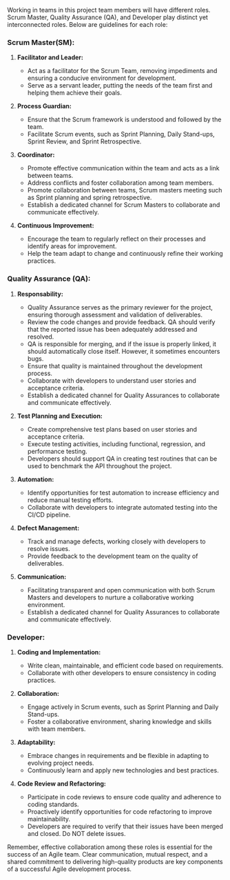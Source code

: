 Working in teams in this project team members will have different roles. Scrum Master, Quality Assurance (QA), and Developer play distinct yet interconnected roles. Below are guidelines for each role:

### Scrum Master(SM):

1. **Facilitator and Leader:**
   - Act as a facilitator for the Scrum Team, removing impediments and ensuring a conducive environment for development.
   - Serve as a servant leader, putting the needs of the team first and helping them achieve their goals.

2. **Process Guardian:**
   - Ensure that the Scrum framework is understood and followed by the team.
   - Facilitate Scrum events, such as Sprint Planning, Daily Stand-ups, Sprint Review, and Sprint Retrospective.

3. **Coordinator:**
   - Promote effective communication within the team and acts as a link between teams. 
   - Address conflicts and foster collaboration among team members.
   - Promote collaboration between teams, Scrum masters meeting such as Sprint planning and spring retrospective.
   - Establish a dedicated channel for Scrum Masters to collaborate and communicate effectively.

4. **Continuous Improvement:**
   - Encourage the team to regularly reflect on their processes and identify areas for improvement.
   - Help the team adapt to change and continuously refine their working practices.

### Quality Assurance (QA):

1. **Responsability:**
   - Quality Assurance serves as the primary reviewer for the project, ensuring thorough assessment and validation of deliverables.
   - Review the code changes and provide feedback. QA should verify that the reported issue has been adequately addressed and resolved. 
   - QA is responsible for merging, and if the issue is properly linked, it should automatically close itself. However, it sometimes encounters bugs.
   - Ensure that quality is maintained throughout the development process.
   - Collaborate with developers to understand user stories and acceptance criteria.
   - Establish a dedicated channel for Quality Assurances to collaborate and communicate effectively.

2. **Test Planning and Execution:**
   - Create comprehensive test plans based on user stories and acceptance criteria.
   - Execute testing activities, including functional, regression, and performance testing.
   - Developers should support QA in creating test routines that can be used to benchmark the API throughout the project. 

3. **Automation:**
   - Identify opportunities for test automation to increase efficiency and reduce manual testing efforts.
   - Collaborate with developers to integrate automated testing into the CI/CD pipeline.

4. **Defect Management:**
   - Track and manage defects, working closely with developers to resolve issues.
   - Provide feedback to the development team on the quality of deliverables.

5. **Communication:**
   - Facilitating transparent and open communication with both Scrum Masters and developers to nurture a collaborative working environment.
   - Establish a dedicated channel for Quality Assurances to collaborate and communicate effectively.

### Developer:

1. **Coding and Implementation:**
   - Write clean, maintainable, and efficient code based on requirements.
   - Collaborate with other developers to ensure consistency in coding practices.

2. **Collaboration:**
   - Engage actively in Scrum events, such as Sprint Planning and Daily Stand-ups.
   - Foster a collaborative environment, sharing knowledge and skills with team members.

3. **Adaptability:**
   - Embrace changes in requirements and be flexible in adapting to evolving project needs.
   - Continuously learn and apply new technologies and best practices.

4. **Code Review and Refactoring:**
   - Participate in code reviews to ensure code quality and adherence to coding standards.
   - Proactively identify opportunities for code refactoring to improve maintainability.
   - Developers are required to verify that their issues have been merged and closed. Do NOT delete issues. 


Remember, effective collaboration among these roles is essential for the success of an Agile team. Clear communication, mutual respect, and a shared commitment to delivering high-quality products are key components of a successful Agile development process.